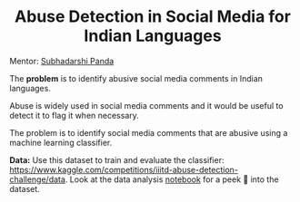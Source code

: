 <h1 align="center"> Abuse Detection in Social Media for Indian Languages</h1>

Mentor: [Subhadarshi Panda](https://www.linkedin.com/in/subhadarshi-panda-1ba5091a/)

The **problem** is to identify abusive social media comments in Indian languages.

Abuse is widely used in social media comments and it would be useful to detect it to flag it when necessary.

The problem is to identify social media comments that are abusive using a machine learning classifier.

**Data:** Use this dataset to train and evaluate the classifier: https://www.kaggle.com/competitions/iiitd-abuse-detection-challenge/data.
Look at the data analysis [notebook](analyze_data.ipynb) for a peek :eyes: into the dataset.
